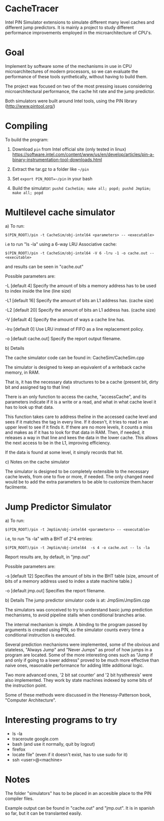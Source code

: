 CacheTracer
===========

Intel PIN Simulator extensions to simulate different many level caches and different jump predictors. It is
mainly a project to study different performance improvements employed in the microarchitecture of CPU's.

Goal
======
Implement by software some of the mechanisms in use in CPU microarchitectures of modern processors,
so we can evaluate the performance of these tools synthetically, without having to build them.

The project was focused on two of the most pressing issues considering microarchitectural performance,
the cache hit rate and the jump predictor.

Both simulators were built around Intel tools, using the PIN library (http://www.pintool.org/)


Compiling
===========
To build the program:

1. Download `pin` from Intel official site (only tested in linux)
https://software.intel.com/content/www/us/en/develop/articles/pin-a-binary-instrumentation-tool-downloads.html

2. Extract the tar.gz to a folder like `~/pin`

3. Set `export PIN_ROOT=~/pin` in your bash

4. Build the simulator: `pushd CacheSim; make all; popd; pushd JmpSim; make all; popd`


Multilevel cache simulator
================

a) To run:

  `$(PIN_ROOT)/pin -t CacheSim/obj-intel64 <parameters> -- <executable>`

i.e to run "ls -la" using a 6-way LRU Associative cache:

  `$(PIN_ROOT)/pin -t CacheSim/obj-intel64 -V 6 -lru -1 -o cache.out -- <executable>`

and results can be seen in "cache.out"


Possible parameters are:

-L   [default 4]
	Specify the amount of bits a memory address has to be used to index inside the line
	(line size)

-L1  [default 16]
	Specify the amount of bits an L1 address has. (cache size)

-L2  [default 20]
	Specify the amount of bits an L1 address has. (cache size)

-V   [default 4]
	Specify the amount of ways a cache line has.

-lru [default 0]
	Use LRU instead of FIFO as a line replacement policy.

-o   [default cache.out]
	Specify the report output filename.


b) Details

The cache simulator code can be found in:
  CacheSim/CacheSim.cpp

The simulator is designed to keep an equivalent of a writeback cache memory, in RAM.

That is, it has the necessary data structures to be a cache (present bit, dirty bit and assigned tag to that line)

There is an only function to access the cache, "accessCache", and its parameters indicate if it is a write or a read,
and what in what cache level it has to look up that data.

This function takes care to address theline in the accessed cache level and sees if it matches the tag in every line.
If it doesn't, it tries to read in an upper level to see if it finds it. If there are no more levels, it counts a miss and
makes as if it has to look for that data in RAM. Then, if needed, it releases a way in that line and kees the data in the lower cache.
This allows the next access to be in the L1, improving efficiency.

If the data is found at some level, it simply records that hit.

c) Notes on the cache simulator

The simulator is designed to be completely extensible to the necessary cache levels, from one to five or more, if needed.
The only changed need would be to add the extra parameters to be able to customize them.hacer facilmente.


Jump Predictor Simulator
===================

a) To run:

  `$(PIN_ROOT)/pin -t JmpSim/obj-intel64 <parameters> -- <executable>`

i.e, to run "ls -la" with a BHT of 2^4 entries:

  `$(PIN_ROOT)/pin -t JmpSim/obj-intel64  -s 4 -o cache.out -- ls -la`

Report results are, by default, in "jmp.out"


Possible parameters are:

-s   [default 12]
	Specifies the amount of bits in the BHT table (size, amount of bits of a memory address
	used to index a state machine table.)

-o   [default jmp.out]
	Specifies the report filename.

b) Details
The jump predictor simulator code is at:
	JmpSim/JmpSim.cpp

The simulators was conceived to try to understand basic jump prediction mechanisms,
to avoid pipeline stalls when conditional branches arise.

The internal mechanism is simple. A binding to the program passed by arguments
is created using PIN, so the simulator counts every time a conditional instruction is executed.

Several prediction mechanisms were implemented, some of the obvious and stateless,
"Always Jump" and "Never Jumps" as proof of how jumps in a program are located.
Some of the more interesting ones such as "Jump if and only if going to a lower address" proved
to be much more effective than naive ones, reasonable performance for adding little additional logic.

Two more advanced ones, '2 bit sat counter' and '2 bit hystheresis' were also implemented. They
work by state machines indexed by some bits of the instruction point.

Some of these methods were discussed in the  Henessy-Patterson book, "Computer Architecture".


Interesting programs to try
================
* ls -la
* traceroute google.com
* bash (and use it normally, quit by logout)
* firefox
* locate file"  (even if it doesn't exist, has to use sudo for it)
* ssh \<user\>@\<machine\>

Notes
=====

The folder "simulators" has to be placed in an accesible place to the PIN compiler files.

Example output can be found in "cache.out" and "jmp.out". It is in spanish so far, but it can be translanted easily.
